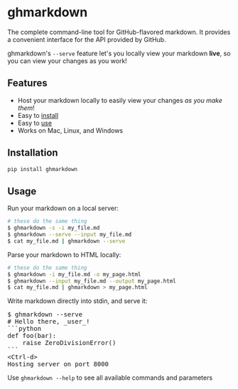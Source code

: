 # ghmarkdown
The complete command-line tool for GitHub-flavored markdown. It provides a convenient interface for the API provided by GitHub.

ghmarkdown's `--serve` feature let's you locally view your markdown __live__, so you can view your changes as you work!

## Features

- Host your markdown locally to easily view your changes _as you make them_!
- Easy to [install](#installation)
- Easy to [use](#usage)
- Works on Mac, Linux, and Windows

## Installation
```bash
pip install ghmarkdown
```

## Usage
Run your markdown on a local server:
```bash
# these do the same thing
$ ghmarkdown -s -i my_file.md
$ ghmarkdown --serve --input my_file.md
$ cat my_file.md | ghmarkdown --serve
```

Parse your markdown to HTML locally:
```bash
# these do the same thing
$ ghmarkdown -i my_file.md -o my_page.html
$ ghmarkdown --input my_file.md --output my_page.html
$ cat my_file.md | ghmarkdown > my_page.html
```

Write markdown directly into stdin, and serve it:

<pre>
$ ghmarkdown --serve
# Hello there, _user_!
```python
def foo(bar):
    raise ZeroDivisionError()
```
&lt;Ctrl-d&gt;
Hosting server on port 8000
</pre>


Use `ghmarkdown --help` to see all available commands and parameters

